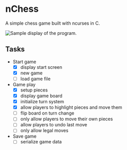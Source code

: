 # nChess
A simple chess game built with ncurses in C.

![Sample display of the program.]("https://github.com/benjaminpotter/ncurses/blob/master/gameplay.png?raw=true")

## Tasks
- Start game
    - [x] display start screen
    - [x] new game
    - [ ] load game file
- Game play
    - [x] setup pieces
    - [x] display game board
    - [x] initialize turn system
    - [x] allow players to highlight pieces and move them
    - [ ] flip board on turn change
    - [ ] only allow players to move their own pieces
    - [ ] allow players to undo last move 
    - [ ] only allow legal moves
- Save game
    - [ ] serialize game data
